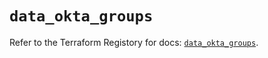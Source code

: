 # `data_okta_groups`

Refer to the Terraform Registory for docs: [`data_okta_groups`](https://registry.terraform.io/providers/okta/okta/4.6.1/docs/data-sources/groups).
